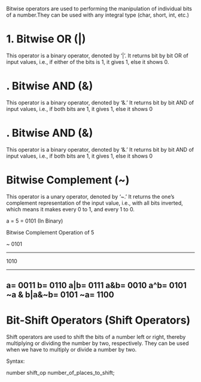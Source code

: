 Bitwise operators are used to performing the manipulation of individual bits of a number.They can be used with any integral type (char, short, int, etc.)

# 1. Bitwise OR (|) 

This operator is a binary operator, denoted by ‘|’. It returns bit by bit OR of input values, i.e., if either of the bits is 1, it gives 1, else it shows 0. 
# . Bitwise AND (&)

This operator is a binary operator, denoted by ‘&.’ It returns bit by bit AND of input values, i.e., if both bits are 1, it gives 1, else it shows 0


# . Bitwise AND (&)

This operator is a binary operator, denoted by ‘&.’ It returns bit by bit AND of input values, i.e., if both bits are 1, it gives 1, else it shows 0

# Bitwise Complement (~)

This operator is a unary operator, denoted by ‘~.’ It returns the one’s complement representation of the input value, i.e., with all bits inverted, which means it makes every 0 to 1, and every 1 to 0. 

a = 5 = 0101 (In Binary)

Bitwise Complement Operation of 5

~ 0101
 ________
  1010
  
  --------------------------------------------------------------------------------------------------------------------------------------------
  a= 0011
 b= 0110
 a|b= 0111
 a&b= 0010
 a^b= 0101
~a & b|a&~b= 0101
~a= 1100
-----------------------------------------------------------------------------------------------------------------------------------------------

# Bit-Shift Operators (Shift Operators) 

Shift operators are used to shift the bits of a number left or right, thereby multiplying or dividing the number by two, respectively. 
They can be used when we have to multiply or divide a number by two. 

Syntax: 

 number shift_op number_of_places_to_shift;
 
 
 

